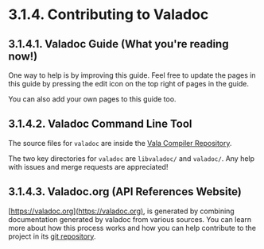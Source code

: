 # 3.1.4. Contributing to Valadoc

## 3.1.4.1. Valadoc Guide (What you're reading now!)

One way to help is by improving this guide. Feel free to update the
pages in this guide by pressing the edit icon on the top right of pages
in the guide.

You can also add your own pages to this guide too.

## 3.1.4.2. Valadoc Command Line Tool

The source files for `valadoc` are inside the 
[Vala Compiler Repository](https://gitlab.gnome.org/GNOME/vala).

The two key directories for `valadoc` are `libvaladoc/` and `valadoc/`.
Any help with issues and merge requests are appreciated!

## 3.1.4.3. Valadoc.org (API References Website)

[https://valadoc.org](https://valadoc.org), 
is generated by combining documentation generated
by valadoc from various sources. You can learn more about how this
process works and how you can help contribute to the project in its 
[git repository](https://github.com/vala-lang/valadoc-org).
